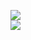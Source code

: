 [![](https://img.shields.io/badge/Made%20With-Github%20Spray-lightgrey.svg?style=for-the-badge&logo=github)](https://github.com/Annihil/github-spray#31291)  
[![](https://i.imgur.com/2DrTn0Z.gif)](https://github.com/Annihil/github-spray)